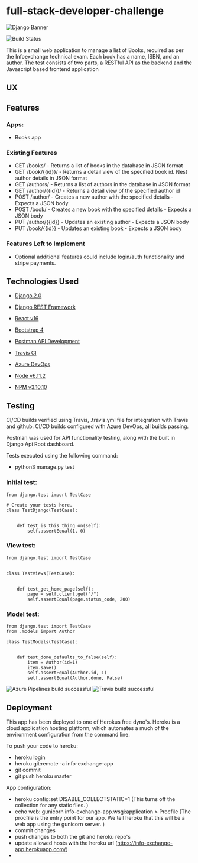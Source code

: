 # full-stack-developer-challenge

![Django Banner](https://s3-ap-southeast-2.amazonaws.com/info-exchange-test/django.jpeg)

![Build Status](https://travis-ci.org/bransfieldjack/full-stack-developer-challenge.svg?branch=master)

This is a small web application to manage a list of Books, required as per the Infoexchange technical exam. 
Each book has a name, ISBN, and an author. The test consists of two parts, a RESTful API as the backend and the Javascript based frontend application
 
## UX
 

## Features

### Apps:
 
 - Books app
 
### Existing Features

- GET /books/ - Returns a list of books in the database in JSON format
- GET /book/{{id}}/ - Returns a detail view of the specified book id. Nest author details in JSON format
- GET /authors/ - Returns a list of authors in the database in JSON format
- GET /author/{{id}}/ - Returns a detail view of the specified author id
- POST /author/ - Creates a new author with the specified details - Expects a JSON body
- POST /book/ - Creates a new book with the specified details - Expects a JSON body
- PUT /author/{{id}} - Updates an existing author - Expects a JSON body
- PUT /book/{{id}} - Updates an existing book - Expects a JSON body

### Features Left to Implement
- Optional additional features could include login/auth functionality and stripe payments. 

## Technologies Used

- [Django 2.0](https://docs.djangoproject.com/en/2.1/releases/2.0/)

- [Django REST Framework](https://www.django-rest-framework.org/)

- [React v16](https://reactjs.org/blog/2017/09/26/react-v16.0.html)

- [Bootstrap 4](https://getbootstrap.com/)

- [Postman API Development](https://www.getpostman.com/)

- [Travis CI](https://travis-ci.org/)

- [Azure DevOps](https://azure.microsoft.com/en-au/services/devops/)

- [Node v6.11.2](https://nodejs.org/en/blog/release/v6.11.2/)

- [NPM v3.10.10](https://www.npmjs.com/package/npm/v/3.10.10)


## Testing

CI/CD builds verified using Travis, .travis.yml file for integration with Travis and github. 
CI/CD builds configured with Azure DevOps, all builds passing.

Postman was used for API functionality testing, along with the built in Django Api Root dashboard. 

Tests executed using the following command:

 - python3 manage.py test

### Initial test:

```
from django.test import TestCase

# Create your tests here.
class TestDjango(TestCase):
    
    
    def test_is_this_thing_on(self):
        self.assertEqual(1, 0)
```
### View test:
```
from django.test import TestCase


class TestViews(TestCase):
    
    
    def test_get_home_page(self):
        page = self.client.get("/")
        self.assertEqual(page.status_code, 200)
```
### Model test:
```
from django.test import TestCase
from .models import Author

class TestModels(TestCase):
    
    
    def test_done_defaults_to_false(self):
        item = Author(id=1)
        item.save()
        self.assertEqual(Author.id, 1)
        self.assertEqual(Author.done, False)
```
![Azure Pipelines build successful](https://s3-ap-southeast-2.amazonaws.com/info-exchange-test/azure_pipelines_build_succeed.PNG)
![Travis build successful](https://s3-ap-southeast-2.amazonaws.com/info-exchange-test/travis_build_succeed.PNG)

## Deployment

This app has been deployed to one of Herokus free dyno's.
Heroku is a cloud application hosting platform, which automates a much of the environment configuration from the command line. 

To push your code to heroku:

- heroku login 
- heroku git:remote -a info-exchange-app
- git commit
- git push heroku master

App configuration:

- heroku config:set DISABLE_COLLECTSTATIC=1 (This turns off the collection for any static files. )
- echo web: gunicorn info-exchange-app.wsgi:application > Procfile (The procfile is the entry point for our app. We tell heroku that this will be a web app using the gunicorn server. )
- commit changes
- push changes to both the git and heroku repo's
- update allowed hosts with the heroku url (https://info-exchange-app.herokuapp.com/)
- 